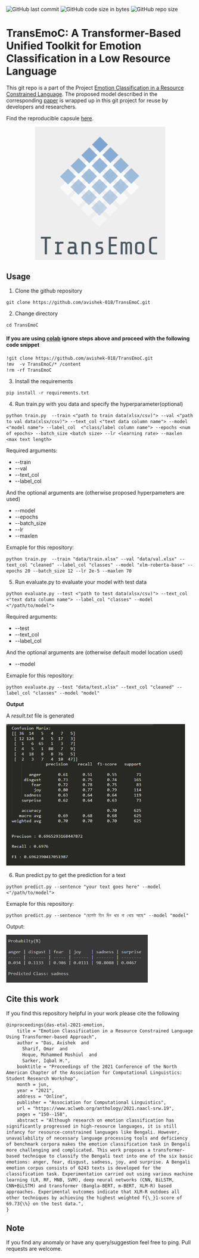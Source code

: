 ![GitHub last commit](https://img.shields.io/github/last-commit/avishek-018/Emotion-Classification-using-Transformers)
![GitHub code size in bytes](https://img.shields.io/github/languages/code-size/avishek-018/Emotion-Classification-using-Transformers)
![GitHub repo size](https://img.shields.io/github/repo-size/avishek-018/Emotion-Classification-using-Transformers)

# TransEmoC: A Transformer-Based Unified Toolkit for Emotion Classification in a Low Resource Language
This git repo is a part of the Project [Emotion Classification in a Resource Constrained Language](https://github.com/omar-sharif03/NAACL-SRW-2021).
The proposed model described in the corresponding [paper](https://arxiv.org/abs/2104.08613) is wrapped up in this git project for reuse by developers and researchers.

Find the reproducible capsule [here](https://codeocean.com/capsule/6765604/tree/v1).

<div align="center">
    <img width="350px" src='images/transemoc-logo.png' />
    <p style="text-align: center;color:gray"></p>
</div>

## Usage
1. Clone the github repository
```
git clone https://github.com/avishek-018/TransEmoC.git
```
2. Change directory
```
cd TransEmoC
```

   #### If you are using [colab](https://colab.research.google.com/) ignore steps above and proceed with the following code snippet
   ```
   !git clone https://github.com/avishek-018/TransEmoC.git
   !mv  -v TransEmoC/* /content
   !rm -rf TransEmoC
   ```

3. Install the requirements
```
pip install -r requirements.txt
```
4. Run train.py with you data and specify the hyperparameter(optional)
```
python train.py  --train <"path to train data(xlsx/csv)"> --val <"path to val data(xlsx/csv)"> --text_col <"text data column name"> --model <"model name"> --label_col  <"class/label column name"> --epochs <num of epochs> --batch_size <batch size> --lr <learning rate> --maxlen <max text length>
```
Required arguments:
<ul>
<li>--train </li>
<li>--val </li>
<li>--text_col </li>
<li>--label_col </li>
</ul>
 
And the optional arguments are (otherwise proposed hyperpameters are used)
<ul>
<li>--model </li>
<li>--epochs </li>
<li>--batch_size </li>
<li>--lr </li>
<li>--maxlen </li>
</ul>
Exmaple for this repository:

```
python train.py  --train "data/train.xlsx" --val "data/val.xlsx" --text_col "cleaned" --label_col "classes" --model "xlm-roberta-base" --epochs 20 --batch_size 12 --lr 2e-5 --maxlen 70
```
5. Run evaluate.py to evaluate your model with test data
```
python evaluate.py --test <"path to test data(xlsx/csv)"> --text_col <"text data column name"> --label_col "classes" --model <"/path/to/model"> 
```
Required arguments:
<ul>
<li>--test </li>
<li>--text_col </li>
<li>--label_col </li>
</ul>
 
And the optional arguments are (otherwise default model location used)
<ul>
<li>--model </li>
</ul>
Exmaple for this repository:

```
python evaluate.py --test "data/test.xlsx" --text_col "cleaned" --label_col "classes" --model "model" 
```

<b>Output</b>

A <i>result.txt</i> file is generated

<img src="images/results.PNG" height="380" width="480">

6. Run predict.py to get the prediction for a text
```
python predict.py --sentence "your text goes here" --model <"/path/to/model"> 
```

Exmaple for this repository:
```
python predict.py --sentence "ছেলেটা তিন দিন ধরে না খেয়ে আছে" --model "model" 
```
Output:

<img src="images/pred-b.PNG" height="128" width="380">

## Cite this work
If you find this repository helpful in your work please cite the following
```
@inproceedings{das-etal-2021-emotion,
    title = "Emotion Classification in a Resource Constrained Language Using Transformer-based Approach",
    author = "Das, Avishek  and
      Sharif, Omar  and
      Hoque, Mohammed Moshiul  and
      Sarker, Iqbal H.",
    booktitle = "Proceedings of the 2021 Conference of the North American Chapter of the Association for Computational Linguistics: Student Research Workshop",
    month = jun,
    year = "2021",
    address = "Online",
    publisher = "Association for Computational Linguistics",
    url = "https://www.aclweb.org/anthology/2021.naacl-srw.19",
    pages = "150--158",
    abstract = "Although research on emotion classification has significantly progressed in high-resource languages, it is still infancy for resource-constrained languages like Bengali. However, unavailability of necessary language processing tools and deficiency of benchmark corpora makes the emotion classification task in Bengali more challenging and complicated. This work proposes a transformer-based technique to classify the Bengali text into one of the six basic emotions: anger, fear, disgust, sadness, joy, and surprise. A Bengali emotion corpus consists of 6243 texts is developed for the classification task. Experimentation carried out using various machine learning (LR, RF, MNB, SVM), deep neural networks (CNN, BiLSTM, CNN+BiLSTM) and transformer (Bangla-BERT, m-BERT, XLM-R) based approaches. Experimental outcomes indicate that XLM-R outdoes all other techniques by achieving the highest weighted f{\_}1-score of 69.73{\%} on the test data.",
}

```

## Note

If you find any anomaly or have any query/suggestion feel free to ping. Pull requests are welcome.
